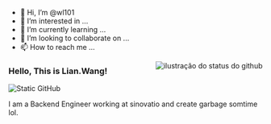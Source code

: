 - 👋 Hi, I’m @wl101
- 👀 I’m interested in ...
- 🌱 I’m currently learning ...
- 💞️ I’m looking to collaborate on ...
- 📫 How to reach me ...

<!---
night-Dreamer/night-Dreamer is a ✨ special ✨ repository because its `README.md` (this file) appears on your GitHub profile.
You can click the Preview link to take a look at your changes.
--->
<img align='right' src="https://github-readme-stats.vercel.app/api?username=wl101&show_icons=true&title_color=5dade2&text_color=000000&icon_color=5dade2&cache_seconds=2300" alt="ilustração do status do github">

### Hello, This is Lian.Wang!

<img src="https://img.shields.io/static/v1?label=Overview&message=SEUNOME&color=5dade2&style=for-the-badge&logo=GitHub" alt="Static GitHub">

<p>I am a Backend Engineer working at sinovatio and create garbage somtime lol.</p>
